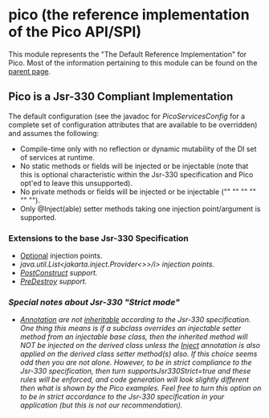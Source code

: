 # pico (the reference implementation of the Pico API/SPI)

This module represents the "The Default Reference Implementation" for Pico.
Most of the information pertaining to this module can be found on the [parent page](../README.md).

## Pico is a Jsr-330 Compliant Implementation
The default configuration (see the javadoc for <i>PicoServicesConfig</i> for a complete set of configuration attributes that are available to be overridden) and assumes the following:

* Compile-time only with no reflection or dynamic mutability of the DI set of services at runtime.
* No static methods or fields will be injected or be injectable (note that this is optional characteristic within the Jsr-330 specification and Pico opt'ed to leave this unsupported).
* No private methods or fields will be injected or be injectable ("" "" "" "" "" "").
* Only @Inject(able) setter methods taking one injection point/argument is supported.

### Extensions to the base Jsr-330 Specification

* [Optional](https://docs.oracle.com/javase/8/docs/api/java/util/Optional.html) injection points.
* <i>java.util.List<jakarta.inject.Provider<>>/i> injection points.
* [PostConstruct](https://docs.oracle.com/javaee/7/api/javax/annotation/PostConstruct.html) support.
* [PreDestroy](https://docs.oracle.com/javaee/7/api/javax/annotation/PreDestroy.html) support.

### Special notes about Jsr-330 "Strict mode"

* [Annotation](https://docs.oracle.com/javaee/7/api/index.html) are not [inheritable](https://docs.oracle.com/javase/8/docs/api/java/lang/annotation/Inherited.html) according to the Jsr-330 specification. One thing this means is if a subclass overrides an injectable setter method from an injectable base class, then the inherited method will NOT be injected on the derived class unless the [Inject](https://docs.oracle.com/javaee/6/api/javax/inject/Inject.html)
  annotation is also applied on the derived class setter method(s) also.  If this choice seems odd then you are not alone.  However, to be in strict compliance to the Jsr-330 specification, then turn <i>supportsJsr330Strict=true</i> and these rules will be enforced, and code generation will look slightly different then what is shown by the Pico examples.  Feel free to turn this option on to be in strict accordance to the Jsr-330 specification in your application (but this is not our recommendation).
